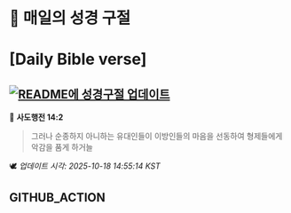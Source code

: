 # 🙏 매일의 성경 구절
# [Daily Bible verse]
## [![README에 성경구절 업데이트](https://github.com/DONGSUKA/first_test/actions/workflows/update-readme-bible.yml/badge.svg)](https://github.com/DONGSUKA/first_test/actions/workflows/update-readme-bible.yml)
<!-- START_BIBLE_VERSE -->
📖 **사도행전 14:2**
> 그러나 순종하지 아니하는 유대인들이 이방인들의 마음을 선동하여 형제들에게 악감을 품게 하거늘

🕊️ _업데이트 시각: 2025-10-18 14:55:14 KST_
  <!-- END_BIBLE_VERSE -->
## GITHUB_ACTION
